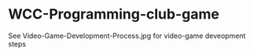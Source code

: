 # WCC-Programming-club-game
See Video-Game-Development-Process.jpg for video-game deveopment steps 
